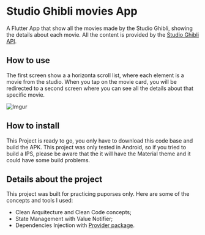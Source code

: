 # Studio Ghibli movies App

A Flutter App that show all the movies made by the Studio Ghibli, showing the details about each movie. All the content is provided by the [Studio Ghibli API](https://ghibliapi.herokuapp.com/). 


## How to use

The first screen show a a horizonta scroll list, where each element is a movie from the studio. When you tap on the movie card, you will be redirected to a second screen where you can see all the details about that specific movie.

![Imgur](https://i.imgur.com/Hduq2Ow.gif)

## How to install

This Project is ready to go, you only have to download this code base and build the APK. This project was only tested in Android, so if you tried to build a IPS, please be aware that the it will have the Material theme and it could have some build problems.

## Details about the project

This project was built for practicing puporses only. Here are some of the concepts and tools I used:

- Clean Arquitecture and Clean Code concepts;
- State Management with Value Notifier;
- Dependencies Injection with [Provider package](https://pub.dev/packages/provider).